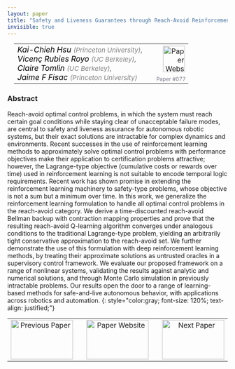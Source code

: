 ```yaml
---
layout: paper
title: "Safety and Liveness Guarantees through Reach-Avoid Reinforcement Learning"
invisible: true
---
```

<table width = "95%" style="padding-left: 15px; margin-left: auto; margin-right: 10px;">
<tr><td style = "vertical-align: top; padding-right: 25px;" rowspan="2">
<span style="color:black; font-size: 110%;"><i>
Kai-Chieh Hsu <span style="color:gray; font-size: 85%">(Princeton University)</span><span style="color:gray; font-size: 100%">,</span><br>  Vicenç Rubies Royo <span style="color:gray; font-size: 85%">(UC Berkeley)</span><span style="color:gray; font-size: 100%">,</span><br>  Claire Tomlin <span style="color:gray; font-size: 85%">(UC Berkeley)</span><span style="color:gray; font-size: 100%">,</span><br>  Jaime F Fisac <span style="color:gray; font-size: 85%">(Princeton University)</span>
</i></span>
</td>
<td style="text-align: right;"><a href="http://www.roboticsproceedings.org/rss17/p077.pdf"><img src="{{ site.baseurl }}/images/paper_link.png" alt="Paper Website" width = "50"  height = "60"/></a><br>     </td>
</tr>
<tr>
<td style="color:#777789; text-align:right; font-size: 75%; margin-right:10px;">Paper&nbsp;#077</td>
</tr>
</table>


### Abstract
Reach-avoid optimal control problems, in which the system must reach certain goal conditions while staying clear of unacceptable failure modes, are central to safety and liveness assurance for autonomous robotic systems, but their exact solutions are intractable for complex dynamics and environments. Recent successes in the use of reinforcement learning methods to approximately solve optimal control problems with performance objectives make their application to certification problems attractive; however, the Lagrange-type objective (cumulative costs or rewards over time) used in reinforcement learning is not suitable to encode temporal logic requirements. Recent work has shown promise in extending the reinforcement learning machinery to safety-type problems, whose objective is not a sum but a minimum over time. In this work, we generalize the reinforcement learning formulation to handle all optimal control problems in the reach-avoid category. We derive a time-discounted reach-avoid Bellman backup with contraction mapping properties and prove that the resulting reach-avoid Q-learning algorithm converges under analogous conditions to the traditional Lagrange-type problem, yielding an arbitrarily tight conservative approximation to the reach-avoid set. We further demonstrate the use of this formulation with deep reinforcement learning methods, by treating their approximate solutions as untrusted oracles in a supervisory control framework. We evaluate our proposed framework on a range of nonlinear systems, validating the results against analytic and numerical solutions, and through Monte Carlo simulation in previously intractable problems.  Our results open the door to a range of learning-based methods for safe-and-live autonomous behavior, with applications across robotics and automation.
{: style="color:gray; font-size: 120%; text-align: justified;"}



<table width="100%">
 <tr>
    <td style="width: 30%; text-align: center;"><a href="{{ site.baseurl }}/program/papers/076/">
<img src="{{ site.baseurl }}/images/previous_icon.png"
       alt="Previous Paper" width = "142"  height = "90"/> 
</a> </td>
<td style="text-align: center;"><a href="{{ site.baseurl }}/program/papers">
<img src="{{ site.baseurl }}/images/overview_icon.png"
       alt="Paper Website" width = "142"  height = "90"/> 
</a> </td>
    <td style="width: 30%; text-align: center;"><a href="{{ site.baseurl }}/program/papers/078/">
    <img src="{{ site.baseurl }}/images/next_icon.png"
        alt="Next Paper" width = "142"  height = "90"/>
    </a></td>
</tr>
</table>